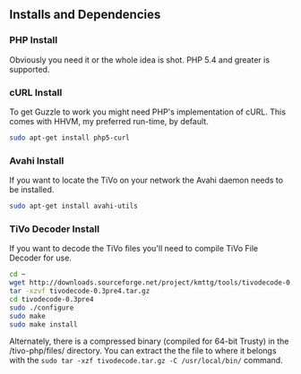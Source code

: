 ## Installs and Dependencies

### PHP Install
Obviously you need it or the whole idea is shot. PHP 5.4 and greater is supported.

### cURL Install
To get Guzzle to work you might need PHP's implementation of cURL.
This comes with HHVM, my preferred run-time, by default.
```sh
sudo apt-get install php5-curl
```

### Avahi Install
If you want to locate the TiVo on your network the Avahi daemon needs to be installed.
```sh
sudo apt-get install avahi-utils
```

### TiVo Decoder Install
If you want to decode the TiVo files you'll need to compile TiVo File Decoder for use.
```sh
cd ~
wget http://downloads.sourceforge.net/project/kmttg/tools/tivodecode-0.3pre4.tar.gz
tar -xzvf tivodecode-0.3pre4.tar.gz
cd tivodecode-0.3pre4
sudo ./configure
sudo make
sudo make install
```
Alternately, there is a compressed binary (compiled for 64-bit Trusty) in the /tivo-php/files/ directory.
You can extract the the file to where it belongs with the `sudo tar -xzf tivodecode.tar.gz -C /usr/local/bin/` command.